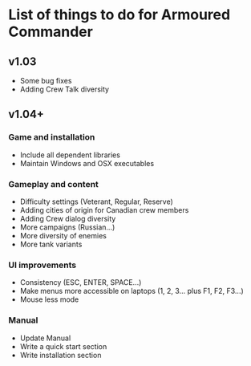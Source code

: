# List of things to do for Armoured Commander

## v1.03
- Some bug fixes
- Adding Crew Talk diversity

## v1.04+
### Game and installation
- Include all dependent libraries
- Maintain Windows and OSX executables
  
### Gameplay and content
- Difficulty settings (Veterant, Regular, Reserve)
- Adding cities of origin for Canadian crew members
- Adding Crew dialog diversity
- More campaigns (Russian...)
- More diversity of enemies
- More tank variants
  
### UI improvements
- Consistency (ESC, ENTER, SPACE...)
- Make menus more accessible on laptops (1, 2, 3... plus F1, F2, F3...)
- Mouse less mode
  
### Manual
- Update Manual
- Write a quick start section
- Write installation section
